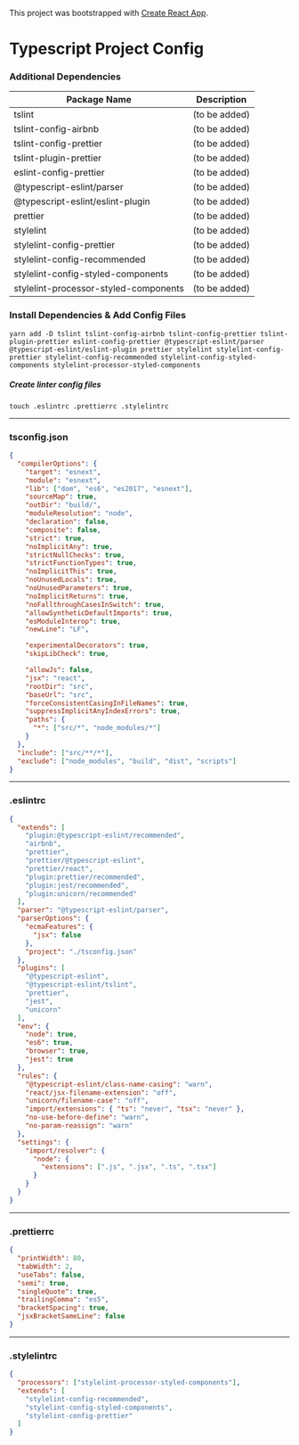 This project was bootstrapped with [Create React App](https://github.com/facebook/create-react-app).

# Typescript Project Config

### Additional Dependencies

| Package Name                          | Description   |
| ------------------------------------- | ------------- |
| tslint                                | (to be added) |
| tslint-config-airbnb                  | (to be added) |
| tslint-config-prettier                | (to be added) |
| tslint-plugin-prettier                | (to be added) |
| eslint-config-prettier                | (to be added) |
| @typescript-eslint/parser             | (to be added) |
| @typescript-eslint/eslint-plugin      | (to be added) |
| prettier                              | (to be added) |
| stylelint                             | (to be added) |
| stylelint-config-prettier             | (to be added) |
| stylelint-config-recommended          | (to be added) |
| stylelint-config-styled-components    | (to be added) |
| stylelint-processor-styled-components | (to be added) |

### Install Dependencies & Add Config Files

`yarn add -D tslint tslint-config-airbnb tslint-config-prettier tslint-plugin-prettier eslint-config-prettier @typescript-eslint/parser @typescript-eslint/eslint-plugin prettier stylelint stylelint-config-prettier stylelint-config-recommended stylelint-config-styled-components stylelint-processor-styled-components`

##### Create linter config files

`touch .eslintrc .prettierrc .stylelintrc`

---

### tsconfig.json

```json
{
  "compilerOptions": {
    "target": "esnext",
    "module": "esnext",
    "lib": ["dom", "es6", "es2017", "esnext"],
    "sourceMap": true,
    "outDir": "build/",
    "moduleResolution": "node",
    "declaration": false,
    "composite": false,
    "strict": true,
    "noImplicitAny": true,
    "strictNullChecks": true,
    "strictFunctionTypes": true,
    "noImplicitThis": true,
    "noUnusedLocals": true,
    "noUnusedParameters": true,
    "noImplicitReturns": true,
    "noFallthroughCasesInSwitch": true,
    "allowSyntheticDefaultImports": true,
    "esModuleInterop": true,
    "newLine": "LF",

    "experimentalDecorators": true,
    "skipLibCheck": true,

    "allowJs": false,
    "jsx": "react",
    "rootDir": "src",
    "baseUrl": "src",
    "forceConsistentCasingInFileNames": true,
    "suppressImplicitAnyIndexErrors": true,
    "paths": {
      "*": ["src/*", "node_modules/*"]
    }
  },
  "include": ["src/**/*"],
  "exclude": ["node_modules", "build", "dist", "scripts"]
}
```

---

### .eslintrc

```json
{
  "extends": [
    "plugin:@typescript-eslint/recommended",
    "airbnb",
    "prettier",
    "prettier/@typescript-eslint",
    "prettier/react",
    "plugin:prettier/recommended",
    "plugin:jest/recommended",
    "plugin:unicorn/recommended"
  ],
  "parser": "@typescript-eslint/parser",
  "parserOptions": {
    "ecmaFeatures": {
      "jsx": false
    },
    "project": "./tsconfig.json"
  },
  "plugins": [
    "@typescript-eslint",
    "@typescript-eslint/tslint",
    "prettier",
    "jest",
    "unicorn"
  ],
  "env": {
    "node": true,
    "es6": true,
    "browser": true,
    "jest": true
  },
  "rules": {
    "@typescript-eslint/class-name-casing": "warn",
    "react/jsx-filename-extension": "off",
    "unicorn/filename-case": "off",
    "import/extensions": { "ts": "never", "tsx": "never" },
    "no-use-before-define": "warn",
    "no-param-reassign": "warn"
  },
  "settings": {
    "import/resolver": {
      "node": {
        "extensions": [".js", ".jsx", ".ts", ".tsx"]
      }
    }
  }
}
```

---

### .prettierrc

```json
{
  "printWidth": 80,
  "tabWidth": 2,
  "useTabs": false,
  "semi": true,
  "singleQuote": true,
  "trailingComma": "es5",
  "bracketSpacing": true,
  "jsxBracketSameLine": false
}
```

---

### .stylelintrc

```json
{
  "processors": ["stylelint-processor-styled-components"],
  "extends": [
    "stylelint-config-recommended",
    "stylelint-config-styled-components",
    "stylelint-config-prettier"
  ]
}
```
